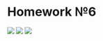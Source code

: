 # Homework №6
![](https://i.ibb.co/jhqHsbS/6.png)
![](https://i.ibb.co/H7J429n/photo5400011709692881848.jpg)
![](https://i.ibb.co/RNzcJtP/photo5400255599410785372.jpg)
